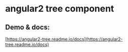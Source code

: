 # angular2 tree component

## Demo & docs:
[https://angular2-tree.readme.io/docs](https://angular2-tree.readme.io/docs)
